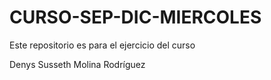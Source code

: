# CURSO-SEP-DIC-MIERCOLES
Este repositorio es para el ejercicio del curso

Denys Susseth Molina Rodríguez
